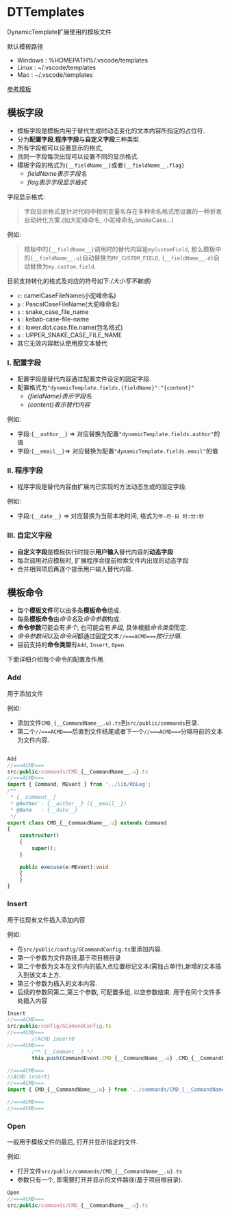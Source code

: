 # DTTemplates

DynamicTemplate扩展使用的模板文件

默认模板路径

* Windows : %HOMEPATH%/.vscode/templates
* Linux : ~/.vscode/templates
* Mac : ~/.vscode/templates

[参考模板](https://github.com/seawait/DTTemplates/blob/master/TEMPLATES.md)

## 模板字段

* 模板字段是模板内用于替代生成时动态变化的文本内容所指定的占位符.
* 分为**配置字段**,**程序字段**与**自定义字段**三种类型.
* 所有字段都可以设置显示的格式,
* 且同一字段每次出现可以设置不同的显示格式.
* 模板字段的格式为`{__fieldName__}`或者`{__fieldName__.flag}`
  * _fieldName表示字段名_
  * _flag表示字段显示格式_

字段显示格式:
>字段显示格式是针对代码中相同变量名存在多种命名格式而设置的一种折衷自动转化方案.(如大驼峰命名, 小驼峰命名,snakeCase...)

例如:

>模板中的`{__fieldName__}`调用时的替代内容是`myCustomField`,
那么模板中的`{__fieldName__.u}`自动替换为`MY_CUSTOM_FIELD`,
`{__fieldName__.d}`自动替换为`my.custom.field`.

目前支持转化的格式及对应的符号如下:*(大小写不敏感)*

* `c`: camelCaseFileName(小驼峰命名)
* `p` : PascalCaseFileName(大驼峰命名)
* `s` : snake_case_file_name
* `k` : kebab-case-file-name
* `d` : lower.dot.case.file.name(包名格式)
* `u` : UPPER_SNAKE_CASE_FILE_NAME
* 其它无效内容默认使用原文本替代

### Ⅰ. 配置字段

* 配置字段是替代内容通过配置文件设定的固定字段.
* 配置格式为`"dynamicTemplate.fields.{fieldName}":"{content}"`
  * _{fieldName}表示字段名_
  * _{content}表示替代内容_

例如:

* 字段:`{__author__}` => 对应替换为配置`"dynamicTemplate.fields.author"`的值
* 字段:`{__email__}`=> 对应替换为配置`"dynamicTemplate.fields.email"`的值

### Ⅱ. 程序字段

* 程序字段是替代内容由扩展内已实现的方法动态生成的固定字段.

例如:

* 字段:`{__date__}` => 对应替换为当前本地时间, 格式为`年-月-日 时:分:秒`

### Ⅲ. 自定义字段

* **自定义字段**是模板执行时提示**用户输入**替代内容的**动态字段**
* 每次调用对应模板时, 扩展程序会提前检索文件内出现的动态字段
* 合并相同项后再逐个提示用户输入替代内容.

## 模板命令

* 每个**模板文件**可以由多条**模板命令**组成.
* 每条**模板命令**由*命令名*及*命令参数*构成.
* **命令参数**可能会有*多个*, 也可能会有*多组*, 具体根据*命令类型*而定.
* *命令参数间*以及*命令间*都通过固定文本`//===ACMD===`*按行分隔*.
* 目前支持的**命令类型**有`Add`, `Insert`, `Open`.

下面详细介绍每个命令的配置及作用.

### Add

用于添加文件

例如:

* 添加文件`CMD_{__CommandName__.u}.ts`到`src/public/commands`目录.
* 第二个`//===ACMD===`后直到文件结尾或者下一个`//===ACMD===`分隔符前的文本为文件内容.

```typescript

Add
//===ACMD===
src/public/commands/CMD_{__CommandName__.u}.ts
//===ACMD===
import { Command, MEvent } from '../lib/RbLeg';
/**
 * {__Comment__}
 * @Author : {__author__} ({__email__})
 * @Date   : {__date__}
 */
export class CMD_{__CommandName__.u} extends Command
{
    constructor()
    {
        super();
    }

    public execuse(e:MEvent):void
    {
    }
}

```

### Insert

用于往现有文件插入添加内容

例如:

* 在`src/public/config/GCommandConfig.ts`里添加内容.
* 第一个参数为文件路径,基于项目根目录
* 第二个参数为文本在文件内的插入点位置标记文本(需独占单行),新增的文本插入到该文本上方.
* 第三个参数为插入的文本内容.
* 后续的参数同第二,第三个参数, 可配置多组, 以空参数结束. 用于在同个文件多处插入内容

```typescript
Insert
//===ACMD===
src/public/config/GComandConfig.ts
//===ACMD===
        //ACMD insert0
//===ACMD===
        /** {__Comment__} */
        this.push(CommandEvent.CMD_{__CommandName__.u} ,CMD_{__CommandName__.u});

//===ACMD===
//ACMD insert1
//===ACMD===
import { CMD_{__CommandName__.u} } from '../commands/CMD_{__CommandName__.u}';

//===ACMD===
//===ACMD===
```

### Open

一般用于模板文件的最后, 打开并显示指定的文件.

例如:

* 打开文件`src/public/commands/CMD_{__CommandName__.u}.ts`
* 参数只有一个, 即需要打开并显示的文件路径(基于项目根目录).

```typescript
Open
//===ACMD===
src/public/commands/CMD_{__CommandName__.u}.ts
```
